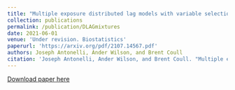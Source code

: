 ```yaml
---
title: "Multiple exposure distributed lag models with variable selection"
collection: publications
permalink: /publication/DLAGmixtures
date: 2021-06-01
venue: 'Under revision. Biostatistics'
paperurl: 'https://arxiv.org/pdf/2107.14567.pdf'
authors: Joseph Antonelli, Ander Wilson, and Brent Coull
citation: 'Joseph Antonelli, Ander Wilson, and Brent Coull. "Multiple exposure distributed lag models with variable selection." arXiv preprint arXiv:2107.14567 (2021).'
---
```


[Download paper here](https://arxiv.org/pdf/2107.14567.pdf)

